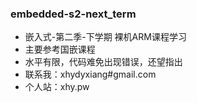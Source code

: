 ### embedded-s2-next_term

* 嵌入式-第二季-下学期 裸机ARM课程学习
* 主要参考国嵌课程
* 水平有限，代码难免出现错误，还望指出
* 联系我：xhydyxiang#gmail.com
* 个人站：xhy.pw
